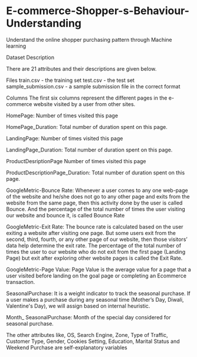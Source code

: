 # E-commerce-Shopper-s-Behaviour-Understanding
Understand the online shopper purchasing pattern through Machine learning

Dataset Description

There are 21 attributes and their descriptions are given below.

Files
train.csv - the training set
test.csv - the test set
sample_submission.csv - a sample submission file in the correct format

Columns
The first six columns represent the different pages in the e-commerce website visited by a user from other sites.

HomePage: Number of times visited this page

HomePage_Duration: Total number of duration spent on this page.

LandingPage: Number of times visited this page

LandingPage_Duration: Total number of duration spent on this page.

ProductDesriptionPage Number of times visited this page

ProductDescriptionPage_Duration: Total number of duration spent on this page.

GoogleMetric-Bounce Rate: Whenever a user comes to any one web-page of the website and he/she does not go to any other page and exits from the website from the same page, then this activity done by the user is called Bounce. And the percentage of the total number of times the user visiting our website and bounce it, is called Bounce Rate

GoogleMetric-Exit Rate: The bounce rate is calculated based on the user exiting a website after visiting one page. But some users exit from the second, third, fourth, or any other page of our website, then those visitors’ data help determine the exit rate. The percentage of the total number of times the user to our website who do not exit from the first page (Landing Page) but exit after exploring other website pages is called the Exit Rate.

GoogleMetric-Page Value: Page Value is the average value for a page that a user visited before landing on the goal page or completing an Ecommerce transaction.

SeasonalPurchase: It is a weight indicator to track the seasonal purchase. If a user makes a purchase during any seasonal time (Mother’s Day, Diwali, Valentine's Day), we will assign based on internal heuristic.

Month_ SeasonalPurchase: Month of the special day considered for seasonal purchase.

The other attributes like, OS, Search Engine, Zone, Type of Traffic, Customer Type, Gender, Cookies Setting, Education, Marital Status and Weekend Purchase are self-explanatory variables
